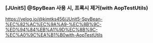 ### [JUnit5] @SpyBean 사용 시, 프록시 제거(with AopTestUtils)

https://velog.io/@kimtks456/JUnit5-SpyBean-%EC%82%AC%EC%9A%A9-%EC%8B%9C-%ED%94%84%EB%A1%9D%EC%8B%9C-%EC%A0%9C%EA%B1%B0with-AopTestUtils
